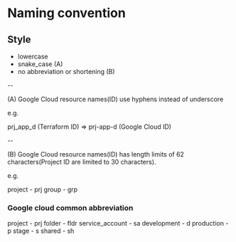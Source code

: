 # Naming convention

## Style

* lowercase
* snake_case (A)
* no abbreviation or shortening (B)

--

(A) Google Cloud resource names(ID) use hyphens instead of underscore 

e.g.

prj_app_d (Terraform ID) => prj-app-d (Google Cloud ID)

--

(B) Google Cloud resource names(ID) has length limits of 62 characters(Project ID are limited to 30 characters). 

e.g.

project - prj
group - grp


### Google cloud common abbreviation
project -  prj
folder - fldr
service_account - sa
development - d
production - p
stage - s
shared - sh
